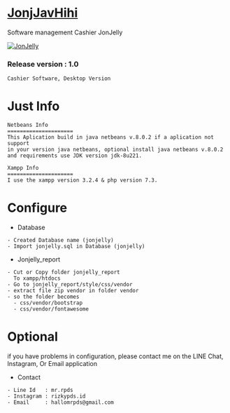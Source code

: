 # [JonjJavHihi](https://github.com/rizkypdsid/JonJelly_app/)
Software management Cashier JonJelly

[![JonJelly](https://i.ibb.co/GnSZwkp/icon.png)](https://github.com/rizkypdsid/JonJelly_app)


### Release version : 1.0
  ```
  Cashier Software, Desktop Version
  ```


Just Info   
=====================
  ``` 
  Netbeans Info
  =====================
  This Aplication build in java netbeans v.8.0.2 if a aplication not support
  in your version java netbeans, optional install java netbeans v.8.0.2
  and requirements use JDK version jdk-8u221.

  Xampp Info
  =====================
  I use the xampp version 3.2.4 & php version 7.3.
  ```
  
# Configure
  - Database
  ``` 
  - Created Database name (jonjelly)
  - Import jonjelly.sql in Database (jonjelly) 
  ```
  - Jonjelly_report
  ```
  - Cut or Copy folder jonjelly_report
    To xampp/htdocs
  - Go to jonjelly_report/style/css/vendor
  - extract file zip vendor in folder vendor
  - so the folder becomes
    - css/vendor/bootstrap
    - css/vendor/fontawesome
  ```
  
# Optional
if you have problems in configuration, please contact me on the LINE Chat, Instagram, Or Email application
  - Contact
  ```
  - Line Id   : mr.rpds
  - Instagram : rizkypds.id
  - Email     : hallomrpds@gmail.com
  ```
  
